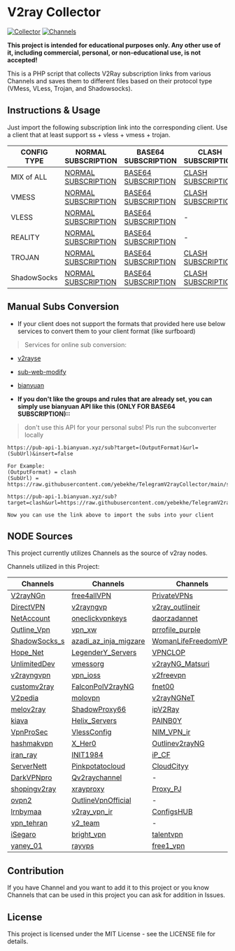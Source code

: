 # V2ray Collector
[![Collector](https://github.com/yebekhe/TelegramV2rayCollector/actions/workflows/php.yml/badge.svg)](https://github.com/yebekhe/TelegramV2rayCollector/actions/workflows/php.yml) [![Channels](https://github.com/yebekhe/TelegramV2rayCollector/actions/workflows/channel_assets.yml/badge.svg)](https://github.com/yebekhe/TelegramV2rayCollector/actions/workflows/channel_assets.yml)

<b>This project is intended for educational purposes only. Any other use of it, including commercial, personal, or non-educational use, is not accepted!</b>

This is a PHP script that collects V2Ray subscription links from various Channels and saves them to different files based on their protocol type (VMess, VLess, Trojan, and Shadowsocks).

## Instructions & Usage

Just import the following subscription link into the corresponding client. Use a client that at least support ss + vless + vmess + trojan.

| CONFIG TYPE | NORMAL SUBSCRIPTION | BASE64 SUBSCRIPTION | CLASH SUBSCRIPTION | CLASH.Meta SUBSCRIPTION | SURFBOARD SUSCRIPTION |
|---|---|---|---|---|---|
| MIX of ALL | [NORMAL SUBSCRIPTION](https://raw.githubusercontent.com/yebekhe/TelegramV2rayCollector/main/sub/mix) | [BASE64 SUBSCRIPTION](https://raw.githubusercontent.com/yebekhe/TelegramV2rayCollector/main/sub/mix_base64) | [CLASH SUBSCRIPTION](https://raw.githubusercontent.com/yebekhe/TelegramV2rayCollector/main/clash/mix.yml) | [CLASH.Meta SUBSCRIPTION](https://raw.githubusercontent.com/yebekhe/TelegramV2rayCollector/main/meta/mix.yml) | [SURFBOARD SUBSCRIPTION](https://raw.githubusercontent.com/yebekhe/TelegramV2rayCollector/main/surfboard/mix.yml) |
| VMESS | [NORMAL SUBSCRIPTION](https://raw.githubusercontent.com/yebekhe/TelegramV2rayCollector/main/sub/vmess) | [BASE64 SUBSCRIPTION](https://raw.githubusercontent.com/yebekhe/TelegramV2rayCollector/main/sub/vmess_base64) | [CLASH SUBSCRIPTION](https://raw.githubusercontent.com/yebekhe/TelegramV2rayCollector/main/clash/vmess.yml) | [CLASH.Meta SUBSCRIPTION](https://raw.githubusercontent.com/yebekhe/TelegramV2rayCollector/main/meta/vmess.yml) | [SURFBOARD SUBSCRIPTION](https://raw.githubusercontent.com/yebekhe/TelegramV2rayCollector/main/surfboard/vmess.yml) |
| VLESS | [NORMAL SUBSCRIPTION](https://raw.githubusercontent.com/yebekhe/TelegramV2rayCollector/main/sub/vless) | [BASE64 SUBSCRIPTION](https://raw.githubusercontent.com/yebekhe/TelegramV2rayCollector/main/sub/vless_base64) | - | [CLASH.Meta SUBSCRIPTION](https://raw.githubusercontent.com/yebekhe/TelegramV2rayCollector/main/meta/vless.yml) | - |
| REALITY | [NORMAL SUBSCRIPTION](https://raw.githubusercontent.com/yebekhe/TelegramV2rayCollector/main/sub/reality) | [BASE64 SUBSCRIPTION](https://raw.githubusercontent.com/yebekhe/TelegramV2rayCollector/main/sub/reality_base64) | - | [CLASH.Meta SUBSCRIPTION](https://raw.githubusercontent.com/yebekhe/TelegramV2rayCollector/main/meta/reality.yml) | - |
| TROJAN | [NORMAL SUBSCRIPTION](https://raw.githubusercontent.com/yebekhe/TelegramV2rayCollector/main/sub/trojan) | [BASE64 SUBSCRIPTION](https://raw.githubusercontent.com/yebekhe/TelegramV2rayCollector/main/sub/trojan_base64) | [CLASH SUBSCRIPTION](https://raw.githubusercontent.com/yebekhe/TelegramV2rayCollector/main/clash/trojan.yml) | [CLASH.Meta SUBSCRIPTION](https://raw.githubusercontent.com/yebekhe/TelegramV2rayCollector/main/meta/trojan.yml) | [SURFBOARD SUBSCRIPTION](https://raw.githubusercontent.com/yebekhe/TelegramV2rayCollector/main//surfboard/trojan.yml) |
| ShadowSocks | [NORMAL SUBSCRIPTION](https://raw.githubusercontent.com/yebekhe/TelegramV2rayCollector/main/sub/shadowsocks) | [BASE64 SUBSCRIPTION](https://raw.githubusercontent.com/yebekhe/TelegramV2rayCollector/main/sub/shadowsocks_base64) | [CLASH SUBSCRIPTION](https://raw.githubusercontent.com/yebekhe/TelegramV2rayCollector/main/clash/shadowsocks.yml) | [CLASH.Meta SUBSCRIPTION](https://raw.githubusercontent.com/yebekhe/TelegramV2rayCollector/main/meta/shadowsocks.yml) | [SURFBOARD SUBSCRIPTION](https://raw.githubusercontent.com/yebekhe/TelegramV2rayCollector/main/surfboard/shadowsocks.yml) |

## Manual Subs Conversion
- If your client does not support the formats that provided here use below services to convert them to your client format (like surfboard)
> Services for online sub conversion:
- [v2rayse](https://v2rayse.com/en/node-convert)
- [sub-web-modify](https://sub.v1.mk/)
- [bianyuan](https://bianyuan.xyz/)  

- **If you don't like the groups and rules that are already set, you can simply use bianyuan API like this (ONLY FOR BASE64 SUBSCRIPTION)::**  
> don't use this API for your personal subs! Pls run the subconverter locally
```
https://pub-api-1.bianyuan.xyz/sub?target=(OutputFormat)&url=(SubUrl)&insert=false

For Example:
(OutputFormat) = clash
(SubUrl) = https://raw.githubusercontent.com/yebekhe/TelegramV2rayCollector/main/sub/mix_base64

https://pub-api-1.bianyuan.xyz/sub?target=clash&url=https://raw.githubusercontent.com/yebekhe/TelegramV2rayCollector/main/sub/mix_base64&insert=false

Now you can use the link above to import the subs into your client
```
## NODE Sources
This project currently utilizes Channels as the source of v2ray nodes.

Channels utilized in this Project:

| Channels | Channels | Channels | Channels |
| -------- | -------- | -------- | -------- |
| [V2rayNGn](https://t.me/V2rayNGn) | [free4allVPN](https://t.me/free4allVPN) | [PrivateVPNs](https://t.me/PrivateVPNs) | [V2rayng_Fast](https://t.me/V2rayng_Fast) |
| [DirectVPN](https://t.me/DirectVPN) | [v2rayngvp](https://t.me/v2rayngvp) | [v2ray_outlineir](https://t.me/v2ray_outlineir) | [v2ray_swhil](https://t.me/v2ray_swhil) |
| [NetAccount](https://t.me/NetAccount) | [oneclickvpnkeys](https://t.me/oneclickvpnkeys) | [daorzadannet](https://t.me/daorzadannet) | [LoRd_uL4mo](https://t.me/LoRd_uL4mo) |
| [Outline_Vpn](https://t.me/Outline_Vpn) | [vpn_xw](https://t.me/vpn_xw) | [prrofile_purple](https://t.me/prrofile_purple) | [proxyymeliii](https://t.me/proxyymeliii) |
| [ShadowSocks_s](https://t.me/ShadowSocks_s) | [azadi_az_inja_migzare](https://t.me/azadi_az_inja_migzare) | [WomanLifeFreedomVPN](https://t.me/WomanLifeFreedomVPN) | [MsV2ray](https://t.me/MsV2ray) |
| [Hope_Net](https://t.me/Hope_Net) | [LegenderY_Servers](https://t.me/LegenderY_Servers) | [VPNCLOP](https://t.me/VPNCLOP) | [free_v2rayyy](https://t.me/free_v2rayyy) |
| [UnlimitedDev](https://t.me/UnlimitedDev) | [vmessorg](https://t.me/vmessorg) | [v2rayNG_Matsuri](https://t.me/v2rayNG_Matsuri) | [v2ray1_ng](https://t.me/v2ray1_ng) |
| [v2rayngvpn](https://t.me/v2rayngvpn) | [vpn_ioss](https://t.me/vpn_ioss) | [v2freevpn](https://t.me/v2freevpn) | [vless_vmess](https://t.me/vless_vmess) |
| [customv2ray](https://t.me/customv2ray) | [FalconPolV2rayNG](https://t.me/FalconPolV2rayNG) | [fnet00](https://t.me/fnet00) | [MTConfig](https://t.me/MTConfig) |
| [V2pedia](https://t.me/V2pedia) | [molovpn](https://t.me/molovpn) | [v2rayNGNeT](https://t.me/v2rayNGNeT) | [PNG_V2RayNG](https://t.me/PNG_V2RayNG) |
| [melov2ray](https://t.me/melov2ray) | [ShadowProxy66](https://t.me/ShadowProxy66) | [ipV2Ray](https://t.me/ipV2Ray) | [v2rayNG_VPNN](https://t.me/v2rayNG_VPNN) |
| [kiava](https://t.me/kiava) | [Helix_Servers](https://t.me/Helix_Servers) | [PAINB0Y](https://t.me/PAINB0Y) | [vmess_vless_v2rayng](https://t.me/vmess_vless_v2rayng) |
| [VpnProSec](https://t.me/VpnProSec) | [VlessConfig](https://t.me/VlessConfig) | [NIM_VPN_ir](https://t.me/NIM_VPN_ir) | [polproxy](https://t.me/polproxy) |
| [hashmakvpn](https://t.me/hashmakvpn) | [X_Her0](https://t.me/X_Her0) | [Outlinev2rayNG](https://t.me/Outlinev2rayNG) | [Cov2ray](https://t.me/Cov2ray) |
| [iran_ray](https://t.me/iran_ray) | [INIT1984](https://t.me/INIT1984) | [iP_CF](https://t.me/iP_CF) | [V2RayTz](https://t.me/V2RayTz) |
| [ServerNett](https://t.me/ServerNett) | [Pinkpotatocloud](https://t.me/Pinkpotatocloud) | [CloudCityy](https://t.me/CloudCityy) | [VmessProtocol](https://t.me/VmessProtocol) |
| [DarkVPNpro](https://t.me/DarkVPNpro) | [Qv2raychannel](https://t.me/Qv2raychannel) | - | [MehradLearn](https://t.me/MehradLearn) |
| [shopingv2ray](https://t.me/shopingv2ray) | [xrayproxy](https://t.me/xrayproxy) | [Proxy_PJ](https://t.me/Proxy_PJ) | [SafeNet_Server](https://t.me/SafeNet_Server) |
| [ovpn2](https://t.me/ovpn2) | [OutlineVpnOfficial](https://t.me/OutlineVpnOfficial) | - | [TheHotVPN](https://t.me/TheHotVPN) |
| [lrnbymaa](https://t.me/lrnbymaa) | [v2ray_vpn_ir](https://t.me/v2ray_vpn_ir) | [ConfigsHUB](https://t.me/ConfigsHUB) | [freeconfigv2](https://t.me/freeconfigv2) |
| [vpn_tehran](https://t.me/vpn_tehran) | [v2_team](https://t.me/v2_team) | - | [V2rayngninja](https://t.me/V2rayngninja) |
| [iSegaro](https://t.me/iSegaro) | [bright_vpn](https://t.me/bright_vpn) | [talentvpn](https://t.me/talentvpn) | [proxystore11](https://t.me/proxystore11) |
| [yaney_01](https://t.me/yaney_01) | [rayvps](https://t.me/rayvps) | [free1_vpn](https://t.me/free1_vpn) | [Parsashonam](https://t.me/Parsashonam) |


## Contribution
If you have Channel and you want to add it to this project or you know Channels that can be used in this project you can ask for addition in Issues.

## License
This project is licensed under the MIT License - see the LICENSE file for details.
